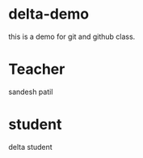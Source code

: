 # delta-demo
this is a demo for git and github class.

# Teacher
sandesh patil

# student
delta student 